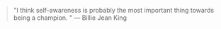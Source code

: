 > "I think self-awareness is probably the most important thing towards being a champion. " — Billie Jean King
